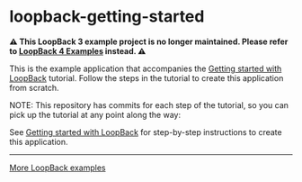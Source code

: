 # loopback-getting-started

**⚠️ This LoopBack 3 example project is no longer maintained. Please refer to [LoopBack 4 Examples](https://loopback.io/doc/en/lb4/Examples.html) instead. ⚠️**

This is the example application that accompanies the [Getting started with LoopBack](http://loopback.io/doc/en/lb3/Getting-started-with-LoopBack.html) tutorial. Follow the steps in the tutorial to create this application from scratch.

NOTE: This repository has commits for each step of the tutorial, so you can pick up the tutorial at any point along the way:

See [Getting started with LoopBack](http://loopback.io/doc/en/lb3/Getting-started-with-LoopBack.html) for step-by-step instructions to create this application.

---

[More LoopBack examples](https://loopback.io/doc/en/lb3/Tutorials-and-examples.html)
